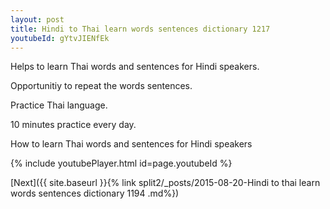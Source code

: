 ```yaml
---
layout: post
title: Hindi to Thai learn words sentences dictionary 1217 
youtubeId: gYtvJIENfEk
---
```

 
 
Helps to learn Thai words and sentences for Hindi speakers.

Opportunitiy to repeat the words sentences. 

Practice Thai language. 
 
10 minutes practice every day. 
 
How to learn Thai words and sentences for Hindi speakers 
 
{% include youtubePlayer.html id=page.youtubeId %}
 
 
[Next]({{ site.baseurl }}{% link  split2/_posts/2015-08-20-Hindi to thai learn words sentences dictionary 1194 .md%})
 
